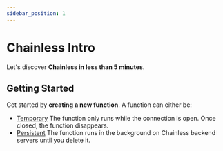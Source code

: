 ```yaml
---
sidebar_position: 1
---
```


# Chainless Intro

Let's discover **Chainless in less than 5 minutes**.

## Getting Started
Get started by **creating a new function**.  A function can either be:
- [Temporary](temporary-functions)
  The function only runs while the connection is open.  Once closed, the function disappears.
- [Persistent](persistent-functions)
  The function runs in the background on Chainless backend servers until you delete it.
